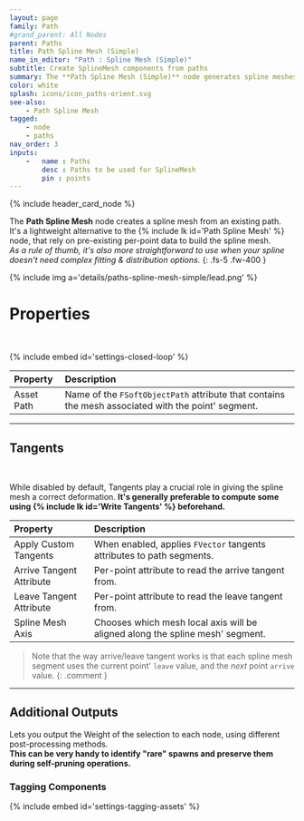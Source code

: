 ```yaml
---
layout: page
family: Path
#grand_parent: All Nodes
parent: Paths
title: Path Spline Mesh (Simple)
name_in_editor: "Path : Spline Mesh (Simple)"
subtitle: Create SplineMesh components from paths
summary: The **Path Spline Mesh (Simple)** node generates spline meshes along using per-point attributes.
color: white
splash: icons/icon_paths-orient.svg
see-also:
    - Path Spline Mesh
tagged: 
    - node
    - paths
nav_order: 3
inputs:
    -   name : Paths
        desc : Paths to be used for SplineMesh
        pin : points
---
```


{% include header_card_node %}

The **Path Spline Mesh** node creates a spline mesh from an existing path. It's a lightweight alternative to the {% include lk id='Path Spline Mesh' %} node, that rely on pre-existing per-point data to build the spline mesh.  
*As a rule of thumb, it's also more straightforward to use when your spline doesn't need complex fitting & distribution options.*
{: .fs-5 .fw-400 } 

{% include img a='details/paths-spline-mesh-simple/lead.png' %}

# Properties
<br>

{% include embed id='settings-closed-loop' %}

| Property       | Description          |
|:-------------|:------------------|
| Asset Path           | Name of the `FSoftObjectPath` attribute that contains the mesh associated with the point' segment. |

---
## Tangents
<br>

While disabled by default, Tangents play a crucial role in giving the spline mesh a correct deformation. **It's generally preferable to compute some using {% include lk id='Write Tangents' %} beforehand.**

| Property       | Description          |
|:-------------|:------------------|
| Apply Custom Tangents           | When enabled, applies `FVector` tangents attributes to path segments. |
| Arrive Tangent Attribute           | Per-point attribute to read the arrive tangent from. |
| Leave Tangent Attribute           | Per-point attribute to read the leave tangent from. |
| Spline Mesh Axis           | Chooses which mesh local axis will be aligned along the spline mesh' segment. |

> Note that the way arrive/leave tangent works is that each spline mesh segment uses the current point' `leave` value, and the *next* point `arrive` value.
{: .comment }  


---
## Additional Outputs

Lets you output the Weight of the selection to each node, using different post-processing methods.  
**This can be very handy to identify "rare" spawns and preserve them during self-pruning operations.**

### Tagging Components

{% include embed id='settings-tagging-assets' %}